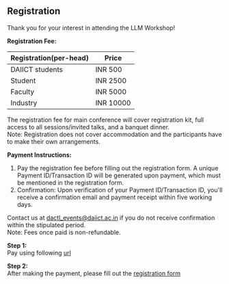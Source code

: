 ## Registration
Thank you for your interest in attending the LLM Workshop!

**Registration Fee:**

| Registration(per-head) | Price     |
|------------------------|-----------|
| DAIICT students        | INR 500   |
| Student                | INR 2500  |
| Faculty                | INR 5000  |
| Industry               | INR 10000 |


The registration fee for main conference will cover registration kit, full access to all sessions/invited talks, and a banquet dinner.  
Note: Registration does not cover accommodation and the participants have to make their own arrangements.

**Payment Instructions:**  
1. Pay the registration fee before filling out the registration form.
A unique Payment ID/Transaction ID will be generated upon payment, which must be mentioned in the registration form.  
2. Confirmation: Upon verification of your Payment ID/Transaction ID, you'll receive a confirmation email and payment receipt within five working days.  

Contact us at dactl_events@daiict.ac.in if you do not receive confirmation within the stipulated period.  
Note: Fees once paid is non-refundable.  

**Step 1:**  
Pay using following [url](https://bit.ly/41IAx48?r=qr)

**Step 2:**  
After making the payment, please fill out the [registration form](https://docs.google.com/forms/d/e/1FAIpQLSdnzi8iXgM6cgBAplhqlsqPaWcr2TO_inHUSbh2mxcKAkSwpQ/viewform)
